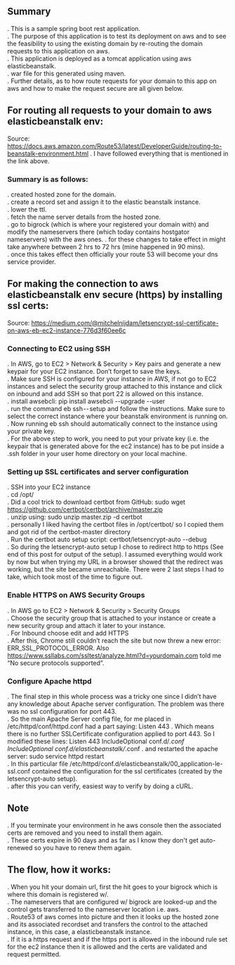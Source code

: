 ## Summary
. This is a sample spring boot rest application.  
. The purpose of this application is to test its deployment on aws and to see the feasibility to using the existing domain by re-routing the domain requests to this application on aws.  
. This application is deployed as a tomcat application using aws elasticbeanstalk.    
. war file for this generated using maven.  
. Further details, as to how route requests for your domain to this app on aws and how to make the request secure are all given below.  

## For routing all requests to your domain to aws elasticbeanstalk env:
Source: https://docs.aws.amazon.com/Route53/latest/DeveloperGuide/routing-to-beanstalk-environment.html
. I have followed everything that is mentioned in the link above.
### Summary is as follows:
. created hosted zone for the domain.  
. create a record set and assign it to the elastic beanstalk instance.  
. lower the ttl.  
. fetch the name server details from the hosted zone.  
. go to bigrock (which is where your registered your domain with) and modify the nameservers there (which today contains hostgator nameservers) with the aws ones.
. for these changes to take effect in might take anywhere between 2 hrs to 72 hrs (mine happened in 90 mins).  
. once this takes effect then officially your route 53 will become your dns service provider.  
 

## For making the connection to aws elasticbeanstalk env secure (https) by installing ssl certs:
Source: https://medium.com/@mitchelnijdam/letsencrypt-ssl-certificate-on-aws-eb-ec2-instance-776d3f60ee6c
### Connecting to EC2 using SSH
. In AWS, go to EC2 > Network & Security > Key pairs and generate a new keypair for your EC2 instance. Don’t forget to save the keys.  
. Make sure SSH is configured for your instance in AWS, if not go to EC2 instances and select the security group attached to this instance and click on inbound and add SSH so that port 22 is allowed on this instance.    
. install awsebcli: pip install awsebcli --upgrade --user  
. run the command eb ssh -- setup and follow the instructions. Make sure to select the correct instance where your beanstalk environment is running on.  
. Now running eb ssh should automatically connect to the instance using your private key.  
. For the above step to work, you need to put your private key (i.e. the keypair that is generated above for the ec2 instance) has to be put inside a .ssh folder in your user home directory on your local machine.  

### Setting up SSL certificates and server configuration
. SSH into your EC2 instance  
. cd /opt/  
. Did a cool trick to download certbot from GitHub: sudo wget https://github.com/certbot/certbot/archive/master.zip  
. unzip using: sudo unzip master.zip -d certbot  
. personally I liked having the certbot files in /opt/certbot/ so I copied them and got rid of the certbot-master directory  
. Run the certbot auto setup script: certbot/letsencrypt-auto --debug  
. So during the letsencrypt-auto setup I chose to redirect http to https (See end of this post for output of the setup). I assumed everything would work by now but when trying my URL in a browser showed that the redirect was working, but the site became unreachable. There were 2 last steps I had to take, which took most of the time to figure out.  

### Enable HTTPS on AWS Security Groups
. In AWS go to EC2 > Network & Security > Security Groups  
. Choose the security group that is attached to your instance or create a new security group and attach it later to your instance.  
. For Inbound choose edit and add HTTPS  
. After this, Chrome still couldn’t reach the site but now threw a new error: ERR_SSL_PROTOCOL_ERROR. Also https://www.ssllabs.com/ssltest/analyze.html?d=yourdomain.com told me “No secure protocols supported”.  

### Configure Apache httpd
. The final step in this whole process was a tricky one since I didn’t have any knowledge about Apache server configuration. The problem was there was no ssl configuration for port 443.  
. So the main Apache Server config file, for me placed in /etc/httpd/conf/httpd.conf had a part saying:
<IfModule mod_ssl.c>
Listen 443
</IfModule>
. Which means there is no further SSLCertificate configuration applied to port 443. So I modified these lines:
<IfModule mod_ssl.c>
Listen 443
IncludeOptional conf.d/*.conf
IncludeOptional conf.d/elasticbeanstalk/*.conf
</IfModule>
. and restarted the apache server: sudo service httpd restart  
. In this particular file /etc/httpd/conf.d/elasticbeanstalk/00_application-le-ssl.conf contained the configuration for the ssl certificates (created by the letsencrypt-auto setup).  
. after this you can verify, easiest way to verify by doing a cURL.

## Note
. If you terminate your environment in he aws console then the associated certs are removed and you need to install them again.  
. These certs expire in 90 days and as far as I know they don't get auto-renewed so you have to renew them again.

## The flow, how it works:  
. When you hit your domain url, first the hit goes to your bigrock which is where this domain is registered w/.  
. The nameservers that are configured w/ bigrock are looked-up and the control gets transferred to the nameserver location i.e. aws.  
. Route53 of aws comes into picture and then it looks up the hosted zone and its associated recordset and transfers the control to the attached instance, in this case, a elasticbeanstalk instance.  
. If it is a https request and if the https port is allowed in the inbound rule set for the ec2 instance then it is allowed and the certs are validated and request permitted.        
